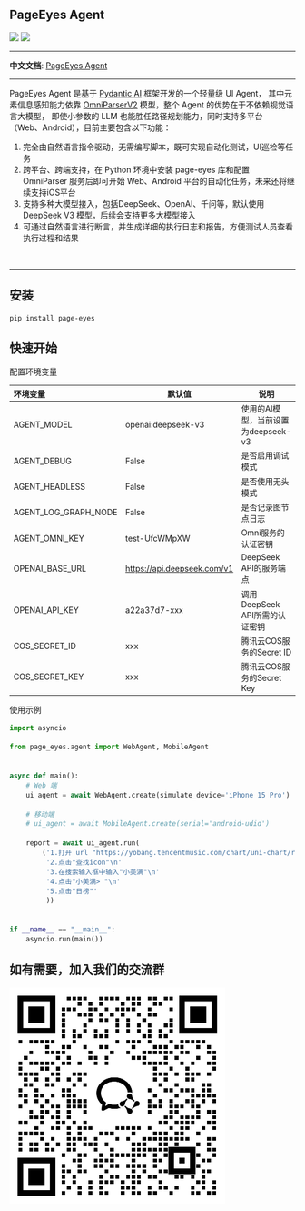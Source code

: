 ## PageEyes Agent

![](https://img.shields.io/badge/build-passing-brightgreen)
![](https://img.shields.io/badge/python-12-blue?logo=python)

---

**中文文档**: [PageEyes Agent](https://tencentmusic.github.io/page-eyes-agent/)

---

PageEyes Agent 是基于 [Pydantic AI](https://ai.pydantic.dev/#why-use-pydanticai) 框架开发的一个轻量级 UI Agent，
其中元素信息感知能力依靠 [OmniParserV2](https://huggingface.co/microsoft/OmniParser-v2.0) 模型，整个 Agent 的优势在于不依赖视觉语言大模型，
即使小参数的 LLM 也能胜任路径规划能力，同时支持多平台（Web、Android），目前主要包含以下功能：

1. 完全由自然语言指令驱动，无需编写脚本，既可实现自动化测试，UI巡检等任务
2. 跨平台、跨端支持，在 Python 环境中安装 page-eyes 库和配置 OmniParser 服务后即可开始 Web、Android 平台的自动化任务，未来还将继续支持iOS平台
3. 支持多种大模型接入，包括DeepSeek、OpenAI、千问等，默认使用 DeepSeek V3 模型，后续会支持更多大模型接入
4. 可通过自然语言进行断言，并生成详细的执行日志和报告，方便测试人员查看执行过程和结果

<img title="" src="https://cdn-y.tencentmusic.com/1e1e171e6dd06b6808489acd381db735.png" alt="" width="610" data-align="center">

***

## 安装

```shell
pip install page-eyes
```
## 快速开始
配置环境变量

| 环境变量          | 默认值       | 说明                                                                 |
|:------------------|-----------|----------------------------------------------------------------------|
| AGENT_MODEL       | openai:deepseek-v3 | 使用的AI模型，当前设置为deepseek-v3                                  |
| AGENT_DEBUG       | False     | 是否启用调试模式                                                     |
| AGENT_HEADLESS    | False     | 是否使用无头模式                                                     |
| AGENT_LOG_GRAPH_NODE | False     | 是否记录图节点日志                                                   |
| AGENT_OMNI_KEY    | test-UfcWMpXW | Omni服务的认证密钥                                                   |
| OPENAI_BASE_URL   | https://api.deepseek.com/v1          | DeepSeek API的服务端点                                               |
| OPENAI_API_KEY    | a22a37d7-xxx | 调用DeepSeek API所需的认证密钥                                       |
| COS_SECRET_ID     | xxx       | 腾讯云COS服务的Secret ID                                             |
| COS_SECRET_KEY    | xxx       | 腾讯云COS服务的Secret Key                                            |

使用示例

```python
import asyncio

from page_eyes.agent import WebAgent, MobileAgent


async def main():
    # Web 端
    ui_agent = await WebAgent.create(simulate_device='iPhone 15 Pro')

    # 移动端
    # ui_agent = await MobileAgent.create(serial='android-udid')

    report = await ui_agent.run(
        ('1.打开 url "https://yobang.tencentmusic.com/chart/uni-chart/rankList/"\n'
         '2.点击"查找icon"\n'
         '3.在搜索输入框中输入"小美满"\n'
         '4.点击"小美满> "\n'
         '5.点击"日榜"'
         ))


if __name__ == "__main__":
    asyncio.run(main())
```

## 如有需要，加入我们的交流群
![](./docs/about/contact_qr.png)